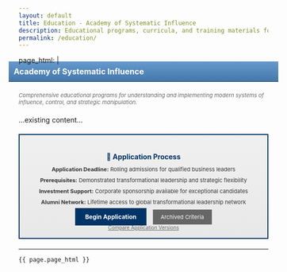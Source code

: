```yaml
---
layout: default
title: Education - Academy of Systematic Influence
description: Educational programs, curricula, and training materials for mastering modern influence systems
permalink: /education/
---
```

page_html: |
  <div style="background: linear-gradient(#6699CC, #4477AA); color: #fff; padding: 10px; font-weight: bold; font-size: 16px; border-bottom: 1px solid #003366; margin: -20px -20px 20px -20px;">Academy of Systematic Influence</div>

  <p style="font-size: 11px; color: #666; margin-bottom: 20px; font-style: italic;">Comprehensive educational programs for understanding and implementing modern systems of influence, control, and strategic manipulation.</p>

  <!-- Featured Masterclasses -->
  ...existing content...

  <!-- Application Process -->
  <div style="border: 2px solid #003366; margin: 20px 0; background: linear-gradient(#F0F0F0, #E8E8E8); padding: 15px;">
      <h3 style="color: #003366; font-size: 14px; margin-bottom: 10px; text-align: center;">📝 Application Process</h3>
      <div style="font-size: 11px; color: #333; text-align: center;">
          <div style="margin-bottom: 8px;"><strong>Application Deadline:</strong> Rolling admissions for qualified business leaders</div>
          <div style="margin-bottom: 8px;"><strong>Prerequisites:</strong> Demonstrated transformational leadership and strategic flexibility</div>
          <div style="margin-bottom: 8px;"><strong>Investment Support:</strong> Corporate sponsorship available for exceptional candidates</div>
          <div style="margin-bottom: 15px;"><strong>Alumni Network:</strong> Lifetime access to global transformational leadership network</div>
          <div style="text-align: center;">
              <a href="/education/application-v2/" style="background: #003366; color: #fff; padding: 10px 20px; text-decoration: none; font-size: 12px; font-weight: bold; margin-right: 10px;">Begin Application</a>
              <a href="/education/application/" style="background: #666; color: #fff; padding: 8px 16px; text-decoration: none; font-size: 11px;">Archived Criteria</a>
          </div>
          <div style="margin-top: 8px; font-size: 10px; color: #666;">
              <a href="/education/application-comparison/" style="color: #666; text-decoration: underline;">Compare Application Versions</a>
          </div>
      </div>
  </div>

---

    {{ page.page_html }}
</div>
